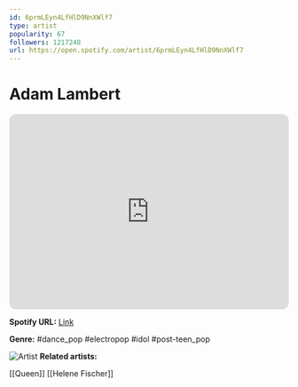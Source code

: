 ```yaml
---
id: 6prmLEyn4LfHlD9NnXWlf7
type: artist
popularity: 67
followers: 1217248
url: https://open.spotify.com/artist/6prmLEyn4LfHlD9NnXWlf7
---
```

# Adam Lambert

<iframe style="border-radius:12px" src="https://open.spotify.com/embed/artist/6prmLEyn4LfHlD9NnXWlf7" width="100%" height="352" frameBorder="0" allowfullscreen="" allow="autoplay; clipboard-write; encrypted-media; fullscreen; picture-in-picture" loading="lazy"></iframe>

**Spotify URL:** [Link](https://open.spotify.com/artist/6prmLEyn4LfHlD9NnXWlf7)

**Genre:**  #dance_pop #electropop #idol #post-teen_pop

![Artist](https://i.scdn.co/image/ab6761610000e5eb6e5e655086a4ee134349a700)
**Related artists:**

[[Queen]]
[[Helene Fischer]]
